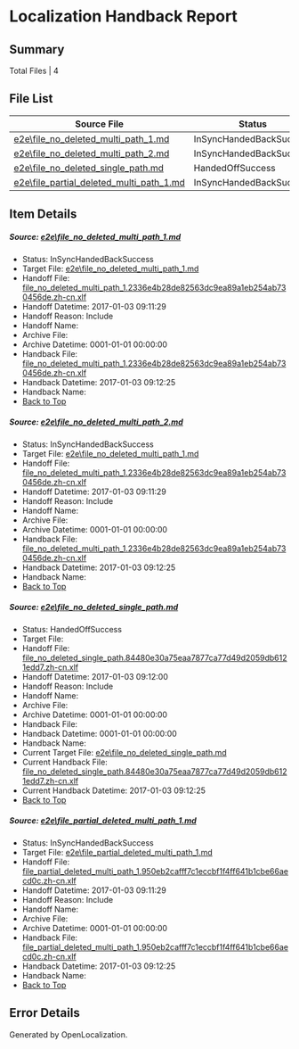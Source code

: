 # <a name='report-top'></a> Localization Handback Report

## Summary
 Total Files | 4

## File List
 Source File | Status | Details 
 ----------- | ------ | ------- 
 [e2e\file_no_deleted_multi_path_1.md](https://github.com/OpenLocalizationTestOrg/ol-test1/blob/c1ffef0022156a7796b7abd31bfe8680952317de/e2e/file_no_deleted_multi_path_1.md) | InSyncHandedBackSuccess | [Details](#54904c82cf13ad50854dd2ec9549d5749de254f91)
 [e2e\file_no_deleted_multi_path_2.md](https://github.com/OpenLocalizationTestOrg/ol-test1/blob/00af4f79ee5a8fc8eca70420479025cfb812fc79/e2e/file_no_deleted_multi_path_2.md) | InSyncHandedBackSuccess | [Details](#54904c82cf13ad50854dd2ec9549d5749de254f92)
 [e2e\file_no_deleted_single_path.md](https://github.com/OpenLocalizationTestOrg/ol-test1/blob/00af4f79ee5a8fc8eca70420479025cfb812fc79/e2e/file_no_deleted_single_path.md) | HandedOffSuccess | [Details](#9f1af0dfd1815eaa96c7d6e9603603fe6da76e903)
 [e2e\file_partial_deleted_multi_path_1.md](https://github.com/OpenLocalizationTestOrg/ol-test1/blob/c1ffef0022156a7796b7abd31bfe8680952317de/e2e/file_partial_deleted_multi_path_1.md) | InSyncHandedBackSuccess | [Details](#f4d46a8393d5d0b527d31906907525f8e0703c634)

## Item Details
##### <a name='54904c82cf13ad50854dd2ec9549d5749de254f91'></a> Source: [e2e\file_no_deleted_multi_path_1.md](https://github.com/OpenLocalizationTestOrg/ol-test1/blob/c1ffef0022156a7796b7abd31bfe8680952317de/e2e/file_no_deleted_multi_path_1.md)
* Status: InSyncHandedBackSuccess
* Target File: [e2e\file_no_deleted_multi_path_1.md](https://github.com/OpenLocalizationTestOrg/ol-test1-zhcn/blob/df02fee71d3740187362bc7ba031fc248b2fd5fc/e2e/file_no_deleted_multi_path_1.md)
* Handoff File: [file_no_deleted_multi_path_1.2336e4b28de82563dc9ea89a1eb254ab730456de.zh-cn.xlf](https://github.com/OpenLocalizationTestOrg/ol-test1-handoff/blob/8f6606decfa8c8af0d17e98b5b3f53210c58e489/ol-handoff/OpenLocalizationTestOrg/ol-test1-zhcn/ci/mt/file_no_deleted_multi_path_1.2336e4b28de82563dc9ea89a1eb254ab730456de.zh-cn.xlf)
* Handoff Datetime: 2017-01-03 09:11:29
* Handoff Reason: Include
* Handoff Name: 
* Archive File: 
* Archive Datetime: 0001-01-01 00:00:00
* Handback File: [file_no_deleted_multi_path_1.2336e4b28de82563dc9ea89a1eb254ab730456de.zh-cn.xlf](https://github.com/OpenLocalizationTestOrg/ol-test1-handback/blob/626716e33c16b048add25f71af05646a40969671/ol-handback/OpenLocalizationTestOrg/ol-test1-zhcn/ci/mt/file_no_deleted_multi_path_1.2336e4b28de82563dc9ea89a1eb254ab730456de.zh-cn.xlf)
* Handback Datetime: 2017-01-03 09:12:25
* Handback Name: 
* [Back to Top](#report-top)

##### <a name='54904c82cf13ad50854dd2ec9549d5749de254f92'></a> Source: [e2e\file_no_deleted_multi_path_2.md](https://github.com/OpenLocalizationTestOrg/ol-test1/blob/00af4f79ee5a8fc8eca70420479025cfb812fc79/e2e/file_no_deleted_multi_path_2.md)
* Status: InSyncHandedBackSuccess
* Target File: [e2e\file_no_deleted_multi_path_1.md](https://github.com/OpenLocalizationTestOrg/ol-test1-zhcn/blob/df02fee71d3740187362bc7ba031fc248b2fd5fc/e2e/file_no_deleted_multi_path_1.md)
* Handoff File: [file_no_deleted_multi_path_1.2336e4b28de82563dc9ea89a1eb254ab730456de.zh-cn.xlf](https://github.com/OpenLocalizationTestOrg/ol-test1-handoff/blob/8f6606decfa8c8af0d17e98b5b3f53210c58e489/ol-handoff/OpenLocalizationTestOrg/ol-test1-zhcn/ci/mt/file_no_deleted_multi_path_1.2336e4b28de82563dc9ea89a1eb254ab730456de.zh-cn.xlf)
* Handoff Datetime: 2017-01-03 09:11:29
* Handoff Reason: Include
* Handoff Name: 
* Archive File: 
* Archive Datetime: 0001-01-01 00:00:00
* Handback File: [file_no_deleted_multi_path_1.2336e4b28de82563dc9ea89a1eb254ab730456de.zh-cn.xlf](https://github.com/OpenLocalizationTestOrg/ol-test1-handback/blob/626716e33c16b048add25f71af05646a40969671/ol-handback/OpenLocalizationTestOrg/ol-test1-zhcn/ci/mt/file_no_deleted_multi_path_1.2336e4b28de82563dc9ea89a1eb254ab730456de.zh-cn.xlf)
* Handback Datetime: 2017-01-03 09:12:25
* Handback Name: 
* [Back to Top](#report-top)

##### <a name='9f1af0dfd1815eaa96c7d6e9603603fe6da76e903'></a> Source: [e2e\file_no_deleted_single_path.md](https://github.com/OpenLocalizationTestOrg/ol-test1/blob/00af4f79ee5a8fc8eca70420479025cfb812fc79/e2e/file_no_deleted_single_path.md)
* Status: HandedOffSuccess
* Target File: 
* Handoff File: [file_no_deleted_single_path.84480e30a75eaa7877ca77d49d2059db6121edd7.zh-cn.xlf](https://github.com/OpenLocalizationTestOrg/ol-test1-handoff/blob/2e1ca35087b8332dd38bf48402c03d8443718517/ol-handoff/OpenLocalizationTestOrg/ol-test1-zhcn/ci/mt/file_no_deleted_single_path.84480e30a75eaa7877ca77d49d2059db6121edd7.zh-cn.xlf)
* Handoff Datetime: 2017-01-03 09:12:00
* Handoff Reason: Include
* Handoff Name: 
* Archive File: 
* Archive Datetime: 0001-01-01 00:00:00
* Handback File: 
* Handback Datetime: 0001-01-01 00:00:00
* Handback Name: 
* Current Target File: [e2e\file_no_deleted_single_path.md](https://github.com/OpenLocalizationTestOrg/ol-test1-zhcn/blob/df02fee71d3740187362bc7ba031fc248b2fd5fc/e2e/file_no_deleted_single_path.md)
* Current Handback File: [file_no_deleted_single_path.84480e30a75eaa7877ca77d49d2059db6121edd7.zh-cn.xlf](https://github.com/OpenLocalizationTestOrg/ol-test1-handback/blob/626716e33c16b048add25f71af05646a40969671/ol-handback/OpenLocalizationTestOrg/ol-test1-zhcn/ci/mt/file_no_deleted_single_path.84480e30a75eaa7877ca77d49d2059db6121edd7.zh-cn.xlf)
* Current Handback Datetime: 2017-01-03 09:12:25
* [Back to Top](#report-top)

##### <a name='f4d46a8393d5d0b527d31906907525f8e0703c634'></a> Source: [e2e\file_partial_deleted_multi_path_1.md](https://github.com/OpenLocalizationTestOrg/ol-test1/blob/c1ffef0022156a7796b7abd31bfe8680952317de/e2e/file_partial_deleted_multi_path_1.md)
* Status: InSyncHandedBackSuccess
* Target File: [e2e\file_partial_deleted_multi_path_1.md](https://github.com/OpenLocalizationTestOrg/ol-test1-zhcn/blob/df02fee71d3740187362bc7ba031fc248b2fd5fc/e2e/file_partial_deleted_multi_path_1.md)
* Handoff File: [file_partial_deleted_multi_path_1.950eb2cafff7c1eccbf1f4ff641b1cbe66aecd0c.zh-cn.xlf](https://github.com/OpenLocalizationTestOrg/ol-test1-handoff/blob/8f6606decfa8c8af0d17e98b5b3f53210c58e489/ol-handoff/OpenLocalizationTestOrg/ol-test1-zhcn/ci/mt/file_partial_deleted_multi_path_1.950eb2cafff7c1eccbf1f4ff641b1cbe66aecd0c.zh-cn.xlf)
* Handoff Datetime: 2017-01-03 09:11:29
* Handoff Reason: Include
* Handoff Name: 
* Archive File: 
* Archive Datetime: 0001-01-01 00:00:00
* Handback File: [file_partial_deleted_multi_path_1.950eb2cafff7c1eccbf1f4ff641b1cbe66aecd0c.zh-cn.xlf](https://github.com/OpenLocalizationTestOrg/ol-test1-handback/blob/626716e33c16b048add25f71af05646a40969671/ol-handback/OpenLocalizationTestOrg/ol-test1-zhcn/ci/mt/file_partial_deleted_multi_path_1.950eb2cafff7c1eccbf1f4ff641b1cbe66aecd0c.zh-cn.xlf)
* Handback Datetime: 2017-01-03 09:12:25
* Handback Name: 
* [Back to Top](#report-top)


## Error Details

Generated by OpenLocalization.
